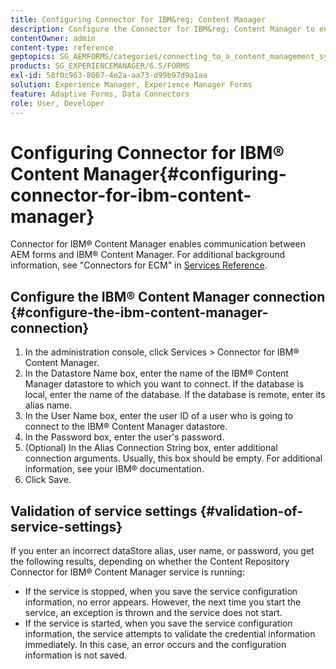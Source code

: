 ```yaml
---
title: Configuring Connector for IBM&reg; Content Manager
description: Configure the Connector for IBM&reg; Content Manager to enable communication between AEM forms and IBM&reg; Content Manager.
contentOwner: admin
content-type: reference
geptopics: SG_AEMFORMS/categories/connecting_to_a_content_management_system
products: SG_EXPERIENCEMANAGER/6.5/FORMS
exl-id: 50f0c963-8007-4e2a-aa73-d99b97d9a1aa
solution: Experience Manager, Experience Manager Forms
feature: Adaptive Forms, Data Connectors
role: User, Developer
---
```

# Configuring Connector for IBM&reg; Content Manager{#configuring-connector-for-ibm-content-manager}

Connector for IBM&reg; Content Manager enables communication between AEM forms and IBM&reg; Content Manager. For additional background information, see "Connectors for ECM" in [Services Reference](https://www.adobe.com/go/learn_aemforms_services_63).

## Configure the IBM&reg; Content Manager connection {#configure-the-ibm-content-manager-connection}

1. In the administration console, click Services &gt; Connector for IBM&reg; Content Manager.
1. In the Datastore Name box, enter the name of the IBM&reg; Content Manager datastore to which you want to connect. If the database is local, enter the name of the database. If the database is remote, enter its alias name.
1. In the User Name box, enter the user ID of a user who is going to connect to the IBM&reg; Content Manager datastore.
1. In the Password box, enter the user's password.
1. (Optional) In the Alias Connection String box, enter additional connection arguments. Usually, this box should be empty. For additional information, see your IBM&reg; documentation.
1. Click Save.

## Validation of service settings {#validation-of-service-settings}

If you enter an incorrect dataStore alias, user name, or password, you get the following results, depending on whether the Content Repository Connector for IBM&reg; Content Manager service is running:

* If the service is stopped, when you save the service configuration information, no error appears. However, the next time you start the service, an exception is thrown and the service does not start.
* If the service is started, when you save the service configuration information, the service attempts to validate the credential information immediately. In this case, an error occurs and the configuration information is not saved.
